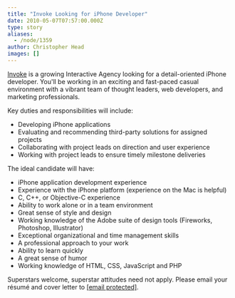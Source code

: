 ```yaml
---
title: "Invoke Looking for iPhone Developer"
date: 2010-05-07T07:57:00.000Z
type: story
aliases:
  - /node/1359
author: Christopher Head
images: []
---
```


<div class="field field-name-body field-type-text-with-summary field-label-hidden"><div class="field-items"><div class="field-item even"><p><a href="http://invokemedia.com/">Invoke</a> is a growing Interactive Agency looking for a detail-oriented iPhone developer. You&apos;ll be working in an exciting and fast-paced casual environment with a vibrant team of thought leaders, web developers, and marketing professionals.</p>
<p>Key duties and responsibilities will include:</p>
<ul>
<li>Developing iPhone applications</li>
<li>Evaluating and recommending third-party solutions for assigned projects</li>
<li>Collaborating with project leads on direction and user experience</li>
<li>Working with project leads to ensure timely milestone deliveries</li>
</ul>
<p>The ideal candidate will have:</p>
<ul>
<li>iPhone application development experience</li>
<li>Experience with the iPhone platform (experience on the Mac is helpful)</li>
<li>C, C++, or Objective-C experience</li>
<li>Ability to work alone or in a team environment</li>
<li>Great sense of style and design</li>
<li>Working knowledge of the Adobe suite of design tools (Fireworks, Photoshop, Illustrator)</li>
<li>Exceptional organizational and time management skills</li>
<li>A professional approach to your work</li>
<li>Ability to learn quickly</li>
<li>A great sense of humor</li>
<li>Working knowledge of HTML, CSS, JavaScript and PHP</li>
</ul>
<p>Superstars welcome, superstar attitudes need not apply. Please email your r&#xE9;sum&#xE9; and cover letter to <a href="/cdn-cgi/l/email-protection#224b55434c4c43554d5049624b4c544d49474f47464b430c414d4f"><span class="__cf_email__" data-cfemail="6d041a0c03030c1a021f062d04031b020608000809040c430e0200">[email&#xA0;protected]</span></a>.</p>
</div></div></div>    <footer>
          </footer>
